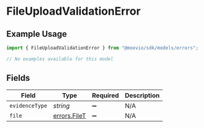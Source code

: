 # FileUploadValidationError

## Example Usage

```typescript
import { FileUploadValidationError } from "@moovio/sdk/models/errors";

// No examples available for this model
```

## Fields

| Field                                        | Type                                         | Required                                     | Description                                  |
| -------------------------------------------- | -------------------------------------------- | -------------------------------------------- | -------------------------------------------- |
| `evidenceType`                               | *string*                                     | :heavy_minus_sign:                           | N/A                                          |
| `file`                                       | [errors.FileT](../../models/errors/filet.md) | :heavy_minus_sign:                           | N/A                                          |